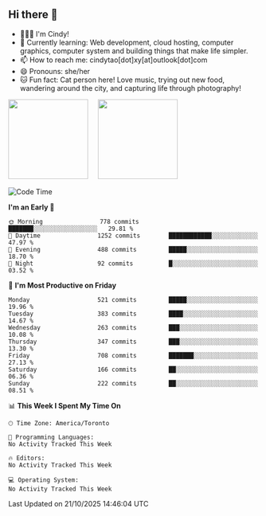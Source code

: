 ## Hi there 👋

<!--
**xinyue296/xinyue296** is a ✨ _special_ ✨ repository because its `README.md` (this file) appears on your GitHub profile.

Here are some ideas to get you started:

- 🔭 I’m currently working on ...
- 🌱 I’m currently learning ...
- 👯 I’m looking to collaborate on ...
- 🤔 I’m looking for help with ...
- 💬 Ask me about ...
- 📫 How to reach me: ...
- 😄 Pronouns: ...
- ⚡ Fun fact: ...
-->
- 👩🏻‍💻 I'm Cindy!
- 🌱 Currently learning: Web development, cloud hosting, computer graphics, computer system and building things that make life simpler.
- 📫 How to reach me: cindytao[dot]xy[at]outlook[dot]com
- 😄 Pronouns: she/her
- 🐱 Fun fact: Cat person here! Love music, trying out new food, wandering around the city, and capturing life through photography!

<!--Github Status: start-->
<div align="left">
  <img height="160em" src="https://github-readme-stats-topaz-two-25.vercel.app/api?username=xinyue296&theme=react&show_icons=true&count_private=true&include_orgs=true&hide=contribs,issues" />
    &nbsp;&nbsp;&nbsp;
  <img height="160em" src="https://github-readme-stats-cindy-taos-projects.vercel.app/api/top-langs/?username=xinyue296&theme=react&count_private=true&include_orgs=true&layout=compact" />
</div>
<!-- Github Status: end-->

<!--START_SECTION:waka-->
![Code Time](http://img.shields.io/badge/Code%20Time-294%20hrs%2036%20mins-blue)

**I'm an Early 🐤** 

```text
🌞 Morning                778 commits         ███████░░░░░░░░░░░░░░░░░░   29.81 % 
🌆 Daytime                1252 commits        ████████████░░░░░░░░░░░░░   47.97 % 
🌃 Evening                488 commits         █████░░░░░░░░░░░░░░░░░░░░   18.70 % 
🌙 Night                  92 commits          █░░░░░░░░░░░░░░░░░░░░░░░░   03.52 % 
```
📅 **I'm Most Productive on Friday** 

```text
Monday                   521 commits         █████░░░░░░░░░░░░░░░░░░░░   19.96 % 
Tuesday                  383 commits         ████░░░░░░░░░░░░░░░░░░░░░   14.67 % 
Wednesday                263 commits         ███░░░░░░░░░░░░░░░░░░░░░░   10.08 % 
Thursday                 347 commits         ███░░░░░░░░░░░░░░░░░░░░░░   13.30 % 
Friday                   708 commits         ███████░░░░░░░░░░░░░░░░░░   27.13 % 
Saturday                 166 commits         ██░░░░░░░░░░░░░░░░░░░░░░░   06.36 % 
Sunday                   222 commits         ██░░░░░░░░░░░░░░░░░░░░░░░   08.51 % 
```


📊 **This Week I Spent My Time On** 

```text
🕑︎ Time Zone: America/Toronto

💬 Programming Languages: 
No Activity Tracked This Week

🔥 Editors: 
No Activity Tracked This Week

💻 Operating System: 
No Activity Tracked This Week
```


 Last Updated on 21/10/2025 14:46:04 UTC
<!--END_SECTION:waka-->

